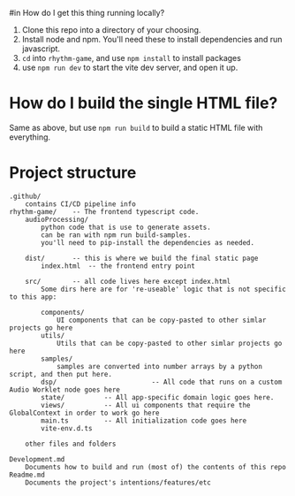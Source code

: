 #in How do I get this thing running locally?

1. Clone this repo into a directory of your choosing.
2. Install node and npm. You'll need these to install dependencies and run javascript.
3. `cd` into `rhythm-game`, and use `npm install` to install packages
4. use `npm run dev` to start the vite dev server, and open it up.

# How do I build the single HTML file?

Same as above, but use `npm run build` to build a static HTML file with everything.

# 

# Project structure

```
.github/
    contains CI/CD pipeline info
rhythm-game/    -- The frontend typescript code.
    audioProcessing/
        python code that is use to generate assets. 
        can be ran with npm run build-samples.
        you'll need to pip-install the dependencies as needed.

    dist/       -- this is where we build the final static page
        index.html  -- the frontend entry point

    src/        -- all code lives here except index.html
        Some dirs here are for 're-useable' logic that is not specific to this app:

        components/
            UI components that can be copy-pasted to other simlar projects go here
        utils/
            Utils that can be copy-pasted to other simlar projects go here
        samples/
            samples are converted into number arrays by a python script, and then put here.
        dsp/                        -- All code that runs on a custom Audio Worklet node goes here
        state/          -- All app-specific domain logic goes here.
        views/          -- All ui components that require the GlobalContext in order to work go here
        main.ts         -- All initialization code goes here
        vite-env.d.ts

    other files and folders

Development.md 
    Documents how to build and run (most of) the contents of this repo
Readme.md
    Documents the project's intentions/features/etc
```
